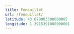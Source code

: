 ```yaml
---
title: Fenouillet
url: /fenouillet/
latitude: 43.679003300000005
longitude: 1.3915391000000001
---
```

